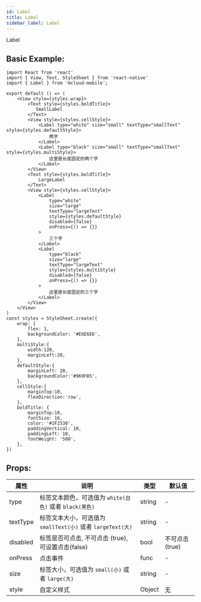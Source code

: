 ```yaml
---
id: Label
title: Label
sidebar_label: Label
---
```


Label

## Basic Example:

```SnackPlayer name=label-simple
import React from 'react'
import { View, Text, StyleSheet } from 'react-native'
import { Label } from 'mcloud-mobile';

export default () => (
    <View style={styles.wrap}>
        <Text style={styles.boldTitle}>
           SmallLabel
        </Text>
        <View style={styles.cellStyle}>
            <Label type="white" size="small" textType="smallText" style={styles.defaultStyle}>
                两字
            </Label>
            <Label type="black" size="small" textType="smallText" style={styles.multiStyle}>
                这里是长度固定的两个字
            </Label>
        </View>
        <Text style={styles.boldTitle}>
            LargeLabel
        </Text>
        <View style={styles.cellStyle}>
            <Label
                type="white"
                size="large"
                textType="largeText"
                style={styles.defaultStyle}
                disabled={false}
                onPress={() => {}}
            >
                三个字
            </Label>
            <Label
                type="black"
                size="large"
                textType="largeText"
                style={styles.multiStyle}
                disabled={false}
                onPress={() => {}}
            >
                这里是长度固定的三个字
            </Label>
        </View>
    </View>
)
const styles = StyleSheet.create({
    wrap: {
        flex: 1,
        backgroundColor: '#E6E6E6',
    },
    multiStyle:{
        width:120,
        marginLeft:20,
    },
    defaultStyle:{
        marginLeft: 20,
        backgroundColor:'#969FB5',
    },
    cellStyle:{
        marginTop:10,
        flexDirection:'row',
    },
    boldTitle: {
        marginTop:10,
        fontSize: 16,
        color: '#1F2530',
        paddingVertical: 10,
        paddingLeft: 10,
        fontWeight: '500',
    },
})
```
## Props:

属性 | 说明 | 类型 | 默认值
----|-----|------|------
| type    | 标签文本颜色，可选值为 `white(白色)` 或者 `black(黑色)`  |   string   |   -  |
| textType    | 标签文本大小，可选值为 `smallText(小)`  或者 `largeText(大)` |   string   |   -  |
| disabled    | 标签是否可点击, 不可点击 (true),  可设置点击(false) |   bool   |  不可点击(true)  |
| onPress    | 点击事件  |   func   |   -  |
| size    | 标签大小，可选值为 `small(小)` 或者 `large(大)` |   string   |   -  |
| style    | 自定义样式 |   Object  | 无 |
